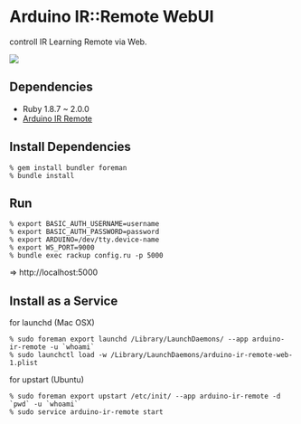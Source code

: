 Arduino IR::Remote WebUI
========================
controll IR Learning Remote via Web.

<img src="http://farm6.staticflickr.com/5498/9343211005_69a25a811e.jpg">

Dependencies
------------
- Ruby 1.8.7 ~ 2.0.0
- [Arduino IR Remote](https://github.com/shokai/arduino_ir_remote)

Install Dependencies
--------------------

    % gem install bundler foreman
    % bundle install


Run
---

    % export BASIC_AUTH_USERNAME=username
    % export BASIC_AUTH_PASSWORD=password
    % export ARDUINO=/dev/tty.device-name
    % export WS_PORT=9000
    % bundle exec rackup config.ru -p 5000

=> http://localhost:5000


Install as a Service
------------------

for launchd (Mac OSX)

    % sudo foreman export launchd /Library/LaunchDaemons/ --app arduino-ir-remote -u `whoami`
    % sudo launchctl load -w /Library/LaunchDaemons/arduino-ir-remote-web-1.plist

for upstart (Ubuntu)

    % sudo foreman export upstart /etc/init/ --app arduino-ir-remote -d `pwd` -u `whoami`
    % sudo service arduino-ir-remote start
